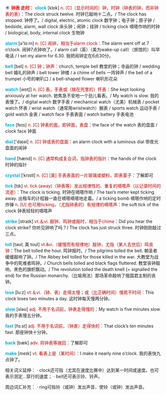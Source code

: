 ☀ <font color="red">**钟表 走时：**</font>
<font color="sky blue">**clock**</font> [klɒk] 
<font color="#c00000">n. [C]（显示时间的）钟，时钟（钟表的钟，而非钟表的表）：</font>The clock struck twelve. 时钟已敲响十二点。/ The clock has stopped. 钟停了。/ digital, electric, atomic clock 数字钟；电子钟；原子钟 / bedside, alarm, wall clock 床头钟；闹钟；挂钟 / ticking clock 嘀嗒作响的时钟 / biological, body, internal clock 生物钟 

<font color="sky blue">**alarm**</font> [ə'lɑːm] 
<font color="#c00000">n. [C] 闹钟，相当于alarm clock：</font>The alarm went off at 7 o’clock. 闹钟7点钟响了。/ alarm call（英）（美为wake-up call）（旅馆的）叫早电话 / I set my alarm for 6.30. 我把闹钟定在6点30分。

<font color="sky blue">**bell**</font> [bel] 
<font color="#c00000">n. [C] 钟；钟声：</font>church, temple bell 教堂的钟；寺庙的钟 / wedding bell 婚礼的钟声 / bell tower 钟楼 / a chime of bells 一阵钟声 / the bell of a trumpet 小号的喇叭口 / a bell-shaped flower 喇叭形花朵

<font color="sky blue">**watch**</font> [wɒtʃ] 
<font color="#c00000">n. [C] 表，手表或（揣在兜里的）怀表：</font>She kept looking anxiously at her watch. 她焦急不安地一个劲儿看表。/ My watch is slow. 我的表慢了。/ digital watch 数字手表 / mechanical watch（尤美）机械表 / pocket watch 怀表 / wrist watch（通常用wristwatch）腕表 / sports watch 运动手表 / gold watch 金表 / watch face 手表表面 / watch battery 手表电池

<font color="sky blue">**face**</font> [feɪs] 
<font color="#c00000">n. [C] 钟表的面，即钟面，表盘：</font>the face of the watch 表的盘面 / clock face 钟面

<font color="sky blue">**dial**</font> ['daɪəl] 
<font color="#c00000">n. [C] 钟或表的盘面：</font>an alarm clock with a luminous dial 带夜光盘面的闹钟

<font color="sky blue">**hand**</font> [hænd] 
<font color="#c00000">n. [C] 通常构成复合词，指钟表的指针：</font>the hands of the clock 时钟的指针
           
<font color="sky blue">**crystal**</font> [ˈkrɪstl]
<font color="#c00000">n. [C] [美] 手表表面的一片玻璃或塑料，即表蒙子：</font>了解即可

<font color="sky blue">**tick**</font> [tɪk] 
<font color="#c00000">vi. tick (away)（钟表等）发出规律性的、重复的嘀嗒声（以记录时间的流逝）：</font>The clock is ticking. 时钟在嘀嗒作响 / The taxi’s meter kept ticking away. 出租车的计程器一直在嘀嗒嘀嗒地走着。/ a ticking bomb 嘀嗒作响的定时炸弹 <font color="#c00000">n. [U] 也可用ticking，（尤指钟表的）有规律的嘀嗒声：</font>the soft tick of the clock 钟表轻轻的嘀嗒声

<font color="sky blue">**strike**</font> [straɪk] 
<font color="#c00000">vt.＆vi. 敲钟、鸣钟或报时，相当于chime：</font>Did you hear the clock strike? 你听见钟响了吗？/ The clock has just struck three. 时钟刚刚敲过三点。
           
<font color="sky blue">**toll**</font> [təʊl; 美 toʊl]
<font color="#c00000">vt.&vi.（缓慢而有规律地）敲钟，尤指（某人去世后）鸣丧钟：</font>The bell tolled the hour. 鸣钟报时。/ The pilgrims tolled the bell. 朝圣者缓缓敲响了钟。/ The Abbey bell tolled for those killed in the war. 大教堂为战争中的死难者鸣钟。/ Church bells tolled and black flags fluttered. 教堂丧钟敲响，黑色的旗帜飘动。/ The revolution tolled the death knell (= signalled the end) for the Russian monarchy.（比喻用法）那场革命敲响了俄国君主制的丧钟。

<font color="sky blue">**lose**</font> [lu:z] 
<font color="#c00000">vt.＆vi.（钟、表）走得太慢；或（比正确时间）慢若干时间：</font>This clock loses two minutes a day. 这时钟每天慢两分钟。 

<font color="sky blue">**slow**</font> [sləʊ] 
<font color="#c00000">adj. 不用于名词前，钟表走得慢的：</font>My watch is five minutes slow. 我的手表慢五分钟。

<font color="sky blue">**fast**</font> [fɑːst] 
<font color="#c00000">adj. 不用于名词前，（钟表）走得快的：</font>That clock’s ten minutes fast. 那座钟快十分钟。

<font color="sky blue">**back**</font> [bæk] 
<font color="#c00000">adv. 将钟表等拨回：</font>了解即可

<font color="sky blue">**make**</font> [meɪk] 
<font color="#c00000">vt. 看表上是（某时间）：</font>I make it nearly nine o’clock. 我的表快九点钟了。

相关词义延伸：
· clock还可指（尤其在速度比赛中）达到某一时间或速度。也可表示测定…穿行的速度；
· bell还可表示铃、铃声。

周边词汇补充：
· ring可指铃（或钟）发出声音、使铃（或钟）发出声音。
